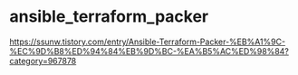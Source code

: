 # ansible_terraform_packer

https://ssunw.tistory.com/entry/Ansible-Terraform-Packer-%EB%A1%9C-%EC%9D%B8%ED%94%84%EB%9D%BC-%EA%B5%AC%ED%98%84?category=967878

